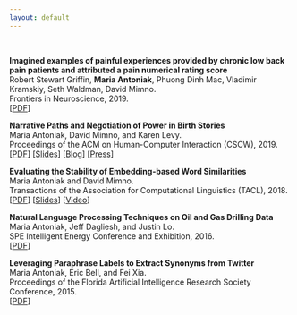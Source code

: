 ```yaml
---
layout: default
---
```


<br>

**Imagined examples of painful experiences provided by chronic low back pain patients and attributed a pain numerical rating score**  
Robert Stewart Griffin, **Maria Antoniak**, Phuong Dinh Mac, Vladimir Kramskiy, Seth Waldman, David Mimno.  
Frontiers in Neuroscience, 2019.  
[[PDF](https://maria-antoniak.github.io/resources/2020_frontiers_pain.pdf)]

**Narrative Paths and Negotiation of Power in Birth Stories**  
Maria Antoniak, David Mimno, and Karen Levy.  
Proceedings of the ACM on Human-Computer Interaction (CSCW), 2019.  
[[PDF](https://maria-antoniak.github.io/resources/2019_cscw_birth_stories.pdf)] [[Slides](https://maria-antoniak.github.io/resources/2019_11_12_cscw_birth_stories_presentation.pdf)]  [[Blog](https://maria-antoniak.github.io/2019/11/04/computational-reading-birth-stories.html)] [[Press](http://news.cornell.edu/stories/2019/11/online-birth-stories-reveal-power-imbalances)]  

**Evaluating the Stability of Embedding-based Word Similarities**  
Maria Antoniak and David Mimno.  
Transactions of the Association for Computational Linguistics (TACL), 2018.  
[[PDF](https://maria-antoniak.github.io/resources/2018_evaluating_stability.pdf)] [[Slides](https://maria-antoniak.github.io/resources/2018_naacl_presentation_with_notes.pdf)] [[Video](https://vimeo.com/277670053)]  

**Natural Language Processing Techniques on Oil and Gas Drilling Data**  
Maria Antoniak, Jeff Dagliesh, and Justin Lo.  
SPE Intelligent Energy Conference and Exhibition, 2016.  
[[PDF](https://maria-antoniak.github.io/resources/2016_spe_oil_and_gas.pdf)]

**Leveraging Paraphrase Labels to Extract Synonyms from Twitter**  
Maria Antoniak, Eric Bell, and Fei Xia.  
Proceedings of the Florida Artificial Intelligence Research Society Conference, 2015.  
[[PDF](https://maria-antoniak.github.io/resources/2015_leveraging_paraphrase.pdf)]  



<br>
